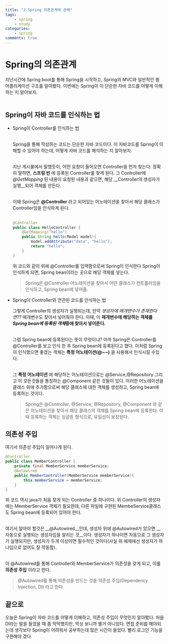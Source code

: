 ```yaml
---
title: "2.Spring 의존관계에 관해"
tags: 
    - spring 
    - study
categories: 
    - spring
comments: true
---
```


# Spring의 의존관계

지난시간에 Spring boot를 통해 Spring을 시작하고, Spring의 MVC와 일반적인 웹 어플리케이션 구조를 알아봤다. 이번에는 Spring이 이 단순한 자바 코드를 어떻게 이해하는 지 알아보자.<br/><br/>

## Spring이 자바 코드를 인식하는 법

- Spring이 Controller를 인식하는 법<br/><br/>

    Spring을 통해 작성하는 코드는 단순한 자바 코드이다. 이 자바코드를 Spring이 이해할 수 있어야 하는데, 어떻게 자바 코드를 해석하는 지 알아보자.<br/><br/>

    지난 게시물에서 말했듯이, 어떤 요청이 들어오면 Controller을 먼저 찾는다. 정확히 말하면, __스프링 빈__ 에 등록된 Controller를 찾게 된다. 그 Controller에 _@GetMapping_ 된 내용이 요청된 내용과 같으면, 해당 __Controller의 생성자가 실행__되어 객체를 만든다.<br/><br/>

    이때 Spring은 __@Controller__ 라고 되어있는 어노테이션을 찾아서 해당 클래스가 Controller임을 인식하게 된다.<br/><br/>

    ```java
    @Controller
    public class HelloController {
        @GetMapping("hello")
        public String hello(Model model){
            model.addAttribute("data", "hello");
            return "hello";
        }
    }

    ```

    위 코드와 같이 위에 @Controller를 입력함으로써 Spring이 인식한다 Spring이 인식하게 되면, Spring bean이라는 곳으로 해당 객체를 넣는다.

    >Spring은 @Controller 어노테이션을 찾아서 어떤 클래스가 컨트롤러임을 인식하고, Spring bean에 넣어줌.

- Spring이 Controller와 연관된 코드를 인식하는 법

    그렇게 Controller의 생성자가 실행되는데, 만약 _생성자에 매개변수가 존재한다면??_ 매개변수도 찾아서 넣어줘야 한다. 이때, 이 __매개변수에 해당하는 객체를 *Spring bean에 등록된 객체*중에 찾아서 넣어준다.__<br/><br/>

    그럼 Spring bean에 등록된다는 뜻이 무엇이냐? 아까 Spring은 Controller를 @Controller를 보고 인식 한 후 Spring bean에 등록된다고 했다. 이처럼 Spring이 인식했으면 좋겠는 객체는 __특정 어노테이션(@~~)__ 을 사용해서 인식시킬 수있다.<br/><br/>

    그 __특정 어노테이션__ 에 해당하는 어노테이션으로는 @Service,@Repository 그리고 이 모든것들을 통칭하는 @Component 같은 것들이 있다. 이러한 어노테이션을 클래스 위에 추가함으로써 해당 클래스에 대한 객체를 생성하고, Spring bean에 등록하는 것이다.

    >Spring은 @Controller, @Service, @Repository, @Component 와 같은 어노테이션을 찾아서 해당 클래스의 객체를 Spring bean에 등록한다. 이때 등록하는 객체는 싱글톤 형식으로, 유일성이 보장된다.

## 의존성 주입

여기서 의존성 주입이 일어나게 된다. 

```java
@Controller
public class MemberController {
    private final MemberService memberService;  
    @Autowired
    public MemberController(MemberService memberService){
        this.memberService = memberService;
    }
}

```

위 코드 역시 java가 처음 찾게 되는 Controller 중 하나이다. 위 Controller의 생성자에는 MemberService 객체가 필요한데, 다른 파일에 구현된 MembeService클래스도 Spring bean에 등록되어 있어야 한다. <br/><br/>

여기서 알아야 할것은 __@Autowired__인데, 생성자 위에 @Autowired가 있으면 __자동으로 실행되는 생성자임을 알리는 것__이다. 생성자가 하나이면 자동으로 그 생성자가 실행되지만, 생성자가 두개 이상이면 필수적인 것이다(사실 위 예제에선 생성자가 하나임으로 없어도 잘 작동함).<br/><br/>

 이 @Autowired를 통해 Controller와 MemberService가 의존성을 갖게 되고, 이를 __의존성 주입__ 이라고 한다.

>@Autowired를 통해 의존성을 만드는 것을 의존성 주입(Dependency Injection, DI) 라고 한다.

## 끝으로

오늘은 Spring이 자바 코드를 어떻게 이해하고, 의존성 주입이 무엇인지 알아봤다. 처음 DI라는 말을 들었을 때  좀 막막했지만, 막상 보니까 별거 아니었다. 면접 준비를 해야되는데 생각보다 Spring이 어려워서 공부하는데 많은 시간이 들었다. 빨리 로그인 기능을 구현해야 겠다.

